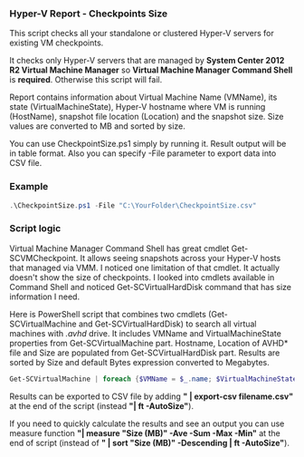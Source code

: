 ### Hyper-V Report - Checkpoints Size
This script checks all your standalone or clustered Hyper-V servers for existing VM checkpoints. 

It checks only Hyper-V servers that are managed by **System Center 2012 R2 Virtual Machine Manager** so **Virtual Machine Manager Command Shell** is **required**. Otherwise this script will fail. 

Report contains information about Virtual Machine Name (VMName), its state (VirtualMachineState), Hyper-V hostname where VM is running (HostName), snapshot file location (Location) and the snapshot size. Size values are converted to MB and sorted by size. 

You can use CheckpointSize.ps1 simply by running it. Result output will be in table format. Also you can specify -File parameter to export data into CSV file. 

### Example
```powershell
.\CheckpointSize.ps1 -File "C:\YourFolder\CheckpointSize.csv"
```
### Script logic
Virtual Machine Manager Command Shell has great cmdlet Get-SCVMCheckpoint. It allows seeing snapshots across your Hyper-V hosts that managed via VMM. I noticed one limitation of that cmdlet. It actually doesn't show the size of checkpoints. I looked into cmdlets available in Command Shell and noticed Get-SCVirtualHardDisk command that has size information I need. 

Here is PowerShell script that combines two cmdlets (Get-SCVirtualMachine and Get-SCVirtualHardDisk) to search all virtual machines with *.avhd* drive. It includes VMName and VirtualMachineState properties from Get-SCVirtualMachine part. Hostname, Location of AVHD* file and Size are populated from Get-SCVirtualHardDisk part. Results are sorted by Size and default Bytes expression converted to Megabytes. 
```powershell
Get-SCVirtualMachine | foreach {$VMName = $_.name; $VirtualMachineState = $_.VirtualMachineState; Get-SCVirtualHardDisk -VM $_.name | where {$_.Location -like "*.avhd*"} | select @{Name='VMName'; Expression={[String]::join(";", $VMName)}},@{Name='VirtualMachineState'; Expression={[String]::join(";", $VirtualMachineState)}},HostName,Location,@{"Name"="Size (MB)"; "Expression"={[int]($_.Size/1MB)}}} | sort "Size (MB)" -Descending | ft -AutoSize
```
Results can be exported to CSV file by adding **" | export-csv filename.csv"** at the end of the script (instead **"| ft -AutoSize"**).

If you need to quickly calculate the results and see an output you can use measure function **"| measure "Size (MB)" -Ave -Sum -Max -Min"** at the end of script (instead of **" | sort "Size (MB)" -Descending | ft -AutoSize"**).
